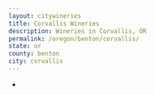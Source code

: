 ```yaml
---
layout: citywineries
title: Corvallis Wineries
description: Wineries in Corvallis, OR
permalink: /oregon/benton/corvallis/
state: or
county: benton
city: corvallis
---
```

-
